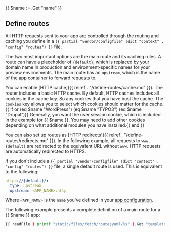 {{ $name := .Get "name" }}
## Define routes

All HTTP requests sent to your app are controlled through the routing and caching you define in a `{{ partial "vendor/configfile" (dict "context" . "config" "routes") }}` file.

The two most important options are the main route and its caching rules.
A route can have a placeholder of `{default}`,
which is replaced by your domain name in production and environment-specific names for your preview environments.
The main route has an `upstream`, which is the name of the app container to forward requests to.

You can enable [HTTP cache]({{ relref . "/define-routes/cache.md" }}).
The router includes a basic HTTP cache.
By default, HTTP caches includes all cookies in the cache key.
So any cookies that you have bust the cache.
The `cookies` key allows you to select which cookies should matter for the cache.{{ if or (eq $name "WordPress") (eq $name "TYPO3") (eq $name "Drupal")}}
Generally, you want the user session cookie, which is included in the example for {{ $name }}.
You may need to add other cookies depending on what additional modules you have installed.{{ end }}

You can also set up routes as [HTTP redirects]({{ relref . "/define-routes/redirects.md" }}).
In the following example, all requests to `www.{default}` are redirected to the equivalent URL without `www`.
HTTP requests are automatically redirected to HTTPS.

If you don't include a `{{ partial "vendor/configfile" (dict "context" . "config" "routes") }}` file, a single default route is used.
This is equivalent to the following:

```yaml {configFile="routes"}
https://{default}/:
  type: upstream
  upstream: <APP_NAME>:http
```

Where `<APP_NAME>` is the `name` you've defined in your [app configuration](#configure-apps-in-platformappyaml).

The following example presents a complete definition of a main route for a {{ $name }} app:

```bash {configFile="routes"}
{{ readFile ( printf "static/files/fetch/routesyaml/%s" (.Get "template" ) ) }}
```

